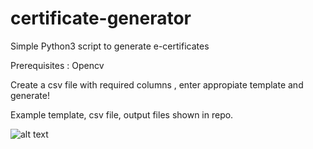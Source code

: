 # certificate-generator
Simple Python3 script to generate e-certificates

Prerequisites : Opencv

Create a csv file with required columns , enter appropiate template and generate!

Example template, csv file, output files shown in repo.

![alt text](https://github.com/praveen-ravirathinam/certificate-generator/blob/master/John_Table%20Tennis%20(boys).jpg)
